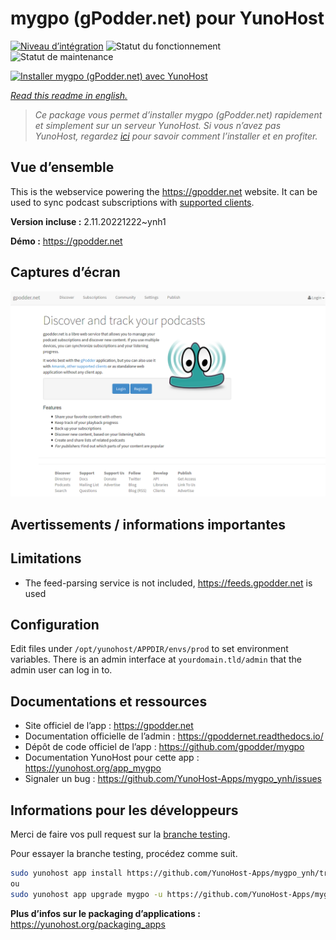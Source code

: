 <!--
N.B.: This README was automatically generated by https://github.com/YunoHost/apps/tree/master/tools/README-generator
It shall NOT be edited by hand.
-->

# mygpo (gPodder.net) pour YunoHost

[![Niveau d’intégration](https://dash.yunohost.org/integration/mygpo.svg)](https://dash.yunohost.org/appci/app/mygpo) ![Statut du fonctionnement](https://ci-apps.yunohost.org/ci/badges/mygpo.status.svg) ![Statut de maintenance](https://ci-apps.yunohost.org/ci/badges/mygpo.maintain.svg)

[![Installer mygpo (gPodder.net) avec YunoHost](https://install-app.yunohost.org/install-with-yunohost.svg)](https://install-app.yunohost.org/?app=mygpo)

*[Read this readme in english.](./README.md)*

> *Ce package vous permet d’installer mygpo (gPodder.net) rapidement et simplement sur un serveur YunoHost.
Si vous n’avez pas YunoHost, regardez [ici](https://yunohost.org/#/install) pour savoir comment l’installer et en profiter.*

## Vue d’ensemble

This is the webservice powering the https://gpodder.net website. It can be used to sync podcast subscriptions with [supported clients](https://gpoddernet.readthedocs.io/en/latest/user/clients.html).


**Version incluse :** 2.11.20221222~ynh1

**Démo :** https://gpodder.net

## Captures d’écran

![Capture d’écran de mygpo (gPodder.net)](./doc/screenshots/screenshot1.png)

## Avertissements / informations importantes

## Limitations

* The feed-parsing service is not included, https://feeds.gpodder.net is used

## Configuration

Edit files under `/opt/yunohost/APPDIR/envs/prod` to set environment variables. There is an admin interface at `yourdomain.tld/admin` that the admin user can log in to.

## Documentations et ressources

* Site officiel de l’app : <https://gpodder.net>
* Documentation officielle de l’admin : <https://gpoddernet.readthedocs.io/>
* Dépôt de code officiel de l’app : <https://github.com/gpodder/mygpo>
* Documentation YunoHost pour cette app : <https://yunohost.org/app_mygpo>
* Signaler un bug : <https://github.com/YunoHost-Apps/mygpo_ynh/issues>

## Informations pour les développeurs

Merci de faire vos pull request sur la [branche testing](https://github.com/YunoHost-Apps/mygpo_ynh/tree/testing).

Pour essayer la branche testing, procédez comme suit.

``` bash
sudo yunohost app install https://github.com/YunoHost-Apps/mygpo_ynh/tree/testing --debug
ou
sudo yunohost app upgrade mygpo -u https://github.com/YunoHost-Apps/mygpo_ynh/tree/testing --debug
```

**Plus d’infos sur le packaging d’applications :** <https://yunohost.org/packaging_apps>